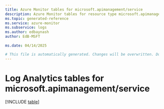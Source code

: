 ```yaml
---
title: Azure Monitor tables for microsoft.apimanagement/service
description: Azure Monitor tables for resource type microsoft.apimanagement/service
ms.topic: generated-reference
ms.service: azure-monitor
ms.subservice: logs
ms.author: edbaynash
author: EdB-MSFT
   
ms.date: 04/14/2025

# This file is automatically generated. Changes will be overwritten. Do not change this file directly.
---
```


# Log Analytics tables for microsoft.apimanagement/service  

[!INCLUDE [table](~/reusable-content/ce-skilling/azure/includes/azure-monitor/reference/tables/microsoft-apimanagement_service-include.md)]

